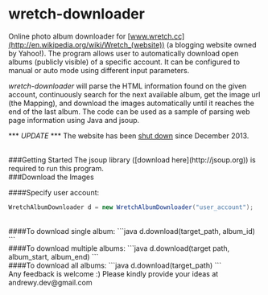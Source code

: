 wretch-downloader
=================
Online photo album downloader for [www.wretch.cc](http://en.wikipedia.org/wiki/Wretch_(website)) (a blogging website owned by Yahoo!). The program allows user to automatically download open albums (publicly visible) of a specific account. It can be configured to manual or auto mode using different input parameters. 

*wretch-downloader* will parse the HTML information found on the given account, continuously search for the next available album, get the image url (the Mapping), and download the images automatically until it reaches the end of the last album. The code can be used as a sample of parsing web page information using Java and jsoup.

*** *UPDATE* *** 
The website has been [shut down](http://thenextweb.com/asia/2013/08/30/yahoo-owned-taiwanese-blogging-platform-wretch-cc-is-shutting-down-on-december-26/) since December 2013.

<br />  
###Getting Started
The jsoup library ([download here](http://jsoup.org)) is required to run this program.

<br />  
###Download the Images

####Specify user account:
```java
WretchAlbumDownloader d = new WretchAlbumDownloader("user_account");
```
<br />  
####To download single album:
```java
d.download(target_path, album_id)
```
<br />  
####To download multiple albums: 
```java
d.download(target path, album_start, album_end)
```
<br />  
####To download all albums:
```java
d.download(target_path)
```
<br />  
Any feedback is welcome :)  Please kindly provide your ideas at andrewy.dev@gmail.com
